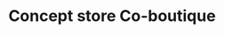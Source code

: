 ---
title: "Concept store Co-boutique"
url: /redon/concept-store-co-boutique/
shop: Haushaltsartikel
---